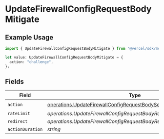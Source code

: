 # UpdateFirewallConfigRequestBodyMitigate

## Example Usage

```typescript
import { UpdateFirewallConfigRequestBodyMitigate } from "@vercel/sdk/models/operations/updatefirewallconfig.js";

let value: UpdateFirewallConfigRequestBodyMitigate = {
  action: "challenge",
};
```

## Fields

| Field                                                                                                                                                          | Type                                                                                                                                                           | Required                                                                                                                                                       | Description                                                                                                                                                    |
| -------------------------------------------------------------------------------------------------------------------------------------------------------------- | -------------------------------------------------------------------------------------------------------------------------------------------------------------- | -------------------------------------------------------------------------------------------------------------------------------------------------------------- | -------------------------------------------------------------------------------------------------------------------------------------------------------------- |
| `action`                                                                                                                                                       | [operations.UpdateFirewallConfigRequestBodySecurityRequest3ValueAction](../../models/operations/updatefirewallconfigrequestbodysecurityrequest3valueaction.md) | :heavy_check_mark:                                                                                                                                             | N/A                                                                                                                                                            |
| `rateLimit`                                                                                                                                                    | *operations.UpdateFirewallConfigRequestBodyRateLimit*                                                                                                          | :heavy_minus_sign:                                                                                                                                             | N/A                                                                                                                                                            |
| `redirect`                                                                                                                                                     | *operations.UpdateFirewallConfigRequestBodyRedirect*                                                                                                           | :heavy_minus_sign:                                                                                                                                             | N/A                                                                                                                                                            |
| `actionDuration`                                                                                                                                               | *string*                                                                                                                                                       | :heavy_minus_sign:                                                                                                                                             | N/A                                                                                                                                                            |
